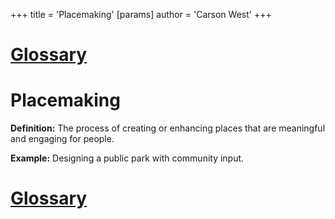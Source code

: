+++
 title = 'Placemaking'
[params]
	author = 'Carson West'
+++
# [Glossary](./../glossary/)

# Placemaking

**Definition:**  The process of creating or enhancing places that are meaningful and engaging for people.

**Example:**  Designing a public park with community input.

# [Glossary](./../glossary/)